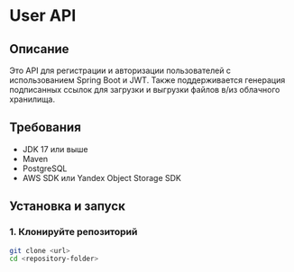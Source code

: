# User API

## Описание
Это API для регистрации и авторизации пользователей с использованием Spring Boot и JWT. Также поддерживается генерация подписанных ссылок для загрузки и выгрузки файлов в/из облачного хранилища.

## Требования
- JDK 17 или выше
- Maven
- PostgreSQL
- AWS SDK или Yandex Object Storage SDK

## Установка и запуск

### 1. Клонируйте репозиторий
```bash
git clone <url>
cd <repository-folder>